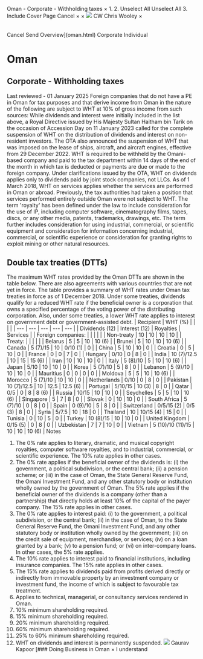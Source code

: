 Oman - Corporate - Withholding taxes
×
1.
2.
Unselect All
Unselect All
3.
Include Cover Page
Cancel
×
×
![](-/media/world-wide-tax-summaries/attachments/global---chris-wooley.ashx%3Frev=ac5e5f3223b34096b1afc2a6009c7320&revision=ac5e5f32-23b3-4096-b1af-c2a6009c7320&hash=859B7ADC84DC2CBEC9760E9E6EE7DE6D0A8BFCDF)
CW
Chris Wooley
×
######
Cancel
Send
Overview](oman.html)
Corporate
Individual
# Oman
## Corporate - Withholding taxes
Last reviewed - 01 January 2025
Foreign companies that do not have a PE in Oman for tax purposes and that derive income from Oman in the nature of the following are subject to WHT at 10% of gross income from such sources:
While dividends and interest were initially included in the list above, a Royal Directive issued by His Majesty Sultan Haitham bin Tarik on the occasion of Accession Day on 11 January 2023 called for the complete suspension of WHT on the distribution of dividends and interest on non-resident investors.
The OTA also announced the suspension of WHT that was imposed on the lease of ships, aircraft, and aircraft engines, effective from 29 December 2022.
WHT is required to be withheld by the Omani-based company and paid to the tax department within 14 days of the end of the month in which tax is deducted or payments are due or made to the foreign company.
Under clarifications issued by the OTA, WHT on dividends applies only to dividends paid by joint stock companies, not LLCs.
As of 1 March 2018, WHT on services applies whether the services are performed in Oman or abroad. Previously, the tax authorities had taken a position that services performed entirely outside Oman were not subject to WHT.
The term 'royalty' has been defined under the law to include consideration for the use of IP, including computer software, cinematography films, tapes, discs, or any other media, patents, trademarks, drawings, etc. The term further includes consideration for using industrial, commercial, or scientific equipment and consideration for information concerning industrial, commercial, or scientific experience or consideration for granting rights to exploit mining or other natural resources.
## Double tax treaties (DTTs)
The maximum WHT rates provided by the Oman DTTs are shown in the table below. There are also agreements with various countries that are not yet in force.
The table provides a summary of WHT rates under Oman tax treaties in force as of 1 December 2018. Under some treaties, dividends qualify for a reduced WHT rate if the beneficial owner is a corporation that owns a specified percentage of the voting power of the distributing corporation. Also, under some treaties, a lower WHT rate applies to interest on government debt or government-assisted debt.
| Recipient | WHT (%) | | | |
| --- | --- | --- | --- | --- |
| Dividends (12) | Interest (12) | Royalties | Services |
| Foreign companies: |  |  |  |  |
| Non-treaty | 10 | 10 | 10 | 10 |
| Treaty: |  |  |  |  |
| Belarus | 5 | 5 | 10 | 10 (6) |
| Brunei | 5 | 10 | 10 | 10 (6) |
| Canada | 5 (7)/15 | 10 | 0/10 (1) | 0 |
| China | 5 | 10 | 10 | 0 |
| Croatia | 0 | 5 | 10 | 0 |
| France | 0 | 0 | 7 | 0 |
| Hungary | 0/10 | 0 | 8 | 0 |
| India | 10 (7)/12.5 | 10 | 15 | 15 (6) |
| Iran | 10 | 10 | 10 | 0 |
| Italy | 5 (8)/10 | 5 | 10 | 10 (6) |
| Japan | 5/10 | 10 | 10 | 0 |
| Korea | 5 (7)/10 | 5 | 8 | 0 |
| Lebanon | 5 (9)/10 | 10 | 10 | 0 |
| Mauritius | 0 | 0 | 0 | 0 |
| Moldova | 5 | 5 | 10 | 10 (6) |
| Morocco | 5 (7)/10 | 10 | 10 | 0 |
| Netherlands | 0/10 | 0 | 8 | 0 |
| Pakistan | 10 (7)/12.5 | 10 | 12.5 | 12.5 (6) |
| Portugal | 5/10/15 | 10 (3) | 8 | 0 |
| Qatar | 0/5 | 0 | 8 | 8 (6) |
| Russia | 10/15 | 10 | 10 | 0 |
| Seychelles | 5 | 5 | 10 | 10 (6) |
| Singapore | 5 | 7 | 8 | 0 |
| Slovak | 0 | 10 | 10 | 0 |
| South Africa | 5 (7)/10 | 0 | 8 | 0 |
| Spain | 0 (9)/10 | 5 | 8 | 0 |
| Switzerland | 0/5/15 (2) | 0/5 (3) | 8 | 0 |
| Syria | 5/7.5 | 10 | 18 | 0 |
| Thailand | 10 | 10/15 (4) | 15 | 0 |
| Tunisia | 0 | 10 | 5 | 0 |
| Turkey | 10 (8)/15 | 10 | 10 | 0 |
| United Kingdom | 0/15 (5) | 0 | 8 | 0 |
| Uzbekistan | 7 | 7 | 10 | 0 |
| Vietnam | 5 (10)/10 (11)/15 | 10 | 10 | 10 (6) |
Notes
1. The 0% rate applies to literary, dramatic, and musical copyright royalties, computer software royalties, and to industrial, commercial, or scientific experience. The 10% rate applies in other cases.
2. The 0% rate applies if the beneficial owner of the dividends is: (i) the government, a political subdivision, or the central bank; (ii) a pension scheme; or (iii) in the case of Oman, the State General Reserve Fund, the Omani Investment Fund, and any other statutory body or institution wholly owned by the government of Oman. The 5% rate applies if the beneficial owner of the dividends is a company (other than a partnership) that directly holds at least 10% of the capital of the payer company. The 15% rate applies in other cases.
3. The 0% rate applies to interest paid: (i) to the government, a political subdivision, or the central bank; (ii) in the case of Oman, to the State General Reserve Fund, the Omani Investment Fund, and any other statutory body or institution wholly owned by the government; (iii) on the credit sale of equipment, merchandise, or services; (iv) on a loan granted by a bank; (v) to a pension fund; or (vi) on inter-company loans. In other cases, the 5% rate applies.
4. The 10% rate applies to interest paid to financial institutions, including insurance companies. The 15% rate applies in other cases.
5. The 15% rate applies to dividends paid from profits derived directly or indirectly from immovable property by an investment company or investment fund, the income of which is subject to favourable tax treatment.
6. Applies to technical, managerial, or consultancy services rendered in Oman.
7. 10% minimum shareholding required.
8. 15% minimum shareholding required.
9. 20% minimum shareholding required.
10. 60% minimum shareholding required.
11. 25% to 60% minimum shareholding required.
12. WHT on dividends and interest is permanently suspended.
![](-/media/world-wide-tax-summaries/omangaurav-kapoorphoto20190219193641jpg20210825105304874.ashx%3Frev=5704bbddad104bc8badabbff80724451&revision=5704bbdd-ad10-4bc8-bada-bbff80724451&hash=B1AE4ED453558962E52E0C98C230DEC6661E3CDC)
Gaurav Kapoor
[### Doing Business in Oman
×
I understand